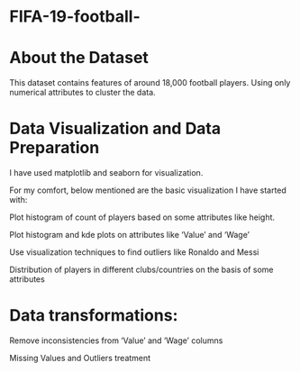 # FIFA-19-football-

# About the Dataset

This dataset contains features of around 18,000 football players. Using only numerical attributes to cluster the data.

# Data Visualization and Data Preparation

I have  used matplotlib and seaborn for visualization.

For my  comfort, below mentioned are the basic visualization I have started with:

Plot histogram of count of players based on some attributes like height.

Plot histogram and kde plots on attributes like ‘Value’ and ‘Wage’

Use visualization techniques to find outliers like Ronaldo and Messi

Distribution of players in different clubs/countries on the basis of some attributes

# Data transformations:

Remove inconsistencies from ‘Value’ and ‘Wage’ columns

Missing Values and Outliers treatment
